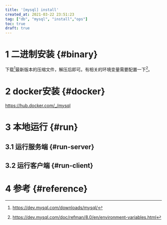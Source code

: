 ```yaml
---
title: '[mysql] install'
created_at: 2021-03-22 23:51:23
tag: ["db", "mysql", "install","ops"]
toc: true
draft: true
---
```


# 1 二进制安装 {#binary}

下载[^mysql-download]最新版本的压缩文件，解压后即可。有相关的环境变量需要配置一下[^mysql-env]。

# 2 docker安装 {#docker}

<https://hub.docker.com/_/mysql>

# 3 本地运行 {#run}

## 3.1 运行服务端 {#run-server}

## 3.2 运行客户端 {#run-client}

# 4 参考 {#reference}

[^mysql-download]:<https://dev.mysql.com/downloads/mysql/>
[^mysql-env]:<https://dev.mysql.com/doc/refman/8.0/en/environment-variables.html>
